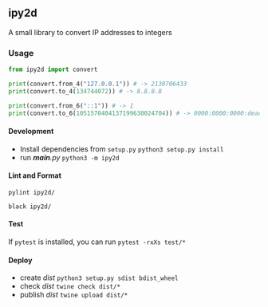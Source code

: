 ## ipy2d

A small library to convert IP addresses to integers

### Usage

```py
from ipy2d import convert

print(convert.from_4("127.0.0.1")) # -> 2130706433
print(convert.to_4(134744072)) # -> 8.8.8.8

print(convert.from_6("::1")) # -> 1
print(convert.to_6(1051570404137199630024704)) # -> 0000:0000:0000:dead:beef:0000:0000:0000
```

#### Development

* Install dependencies from `setup.py` `python3 setup.py install`
* run *__main__.py* `python3 -m ipy2d`

#### Lint and Format

`pylint ipy2d/`

`black ipy2d/`

#### Test

If `pytest` is installed, you can run `pytest -rxXs test/*`

#### Deploy

* create *dist* `python3 setup.py sdist bdist_wheel`
* check *dist* `twine check dist/*`
* publish *dist* `twine upload dist/*` 
